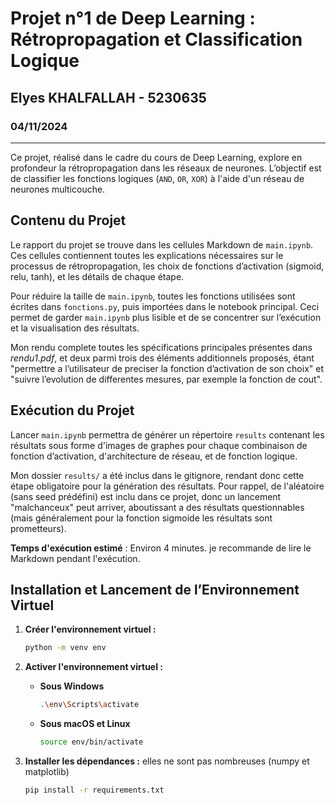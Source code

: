 # Projet n°1 de Deep Learning : Rétropropagation et Classification Logique

## Elyes KHALFALLAH - 5230635

### 04/11/2024

---

Ce projet, réalisé dans le cadre du cours de Deep Learning, explore en profondeur la rétropropagation dans les réseaux de neurones. L’objectif est de classifier les fonctions logiques (`AND`, `OR`, `XOR`) à l'aide d'un réseau de neurones multicouche.

## Contenu du Projet

Le rapport du projet se trouve dans les cellules Markdown de `main.ipynb`. Ces cellules contiennent toutes les explications nécessaires sur le processus de rétropropagation, les choix de fonctions d’activation (sigmoid, relu, tanh), et les détails de chaque étape.

Pour réduire la taille de `main.ipynb`, toutes les fonctions utilisées sont écrites dans `fonctions.py`, puis importées dans le notebook principal. Ceci permet de garder `main.ipynb` plus lisible et de se concentrer sur l’exécution et la visualisation des résultats.

Mon rendu complete toutes les spécifications principales présentes dans _rendu1.pdf_, et deux parmi trois des éléments additionnels proposés, étant "permettre a l’utilisateur de preciser la fonction d’activation de son choix" et "suivre l’evolution de differentes mesures, par exemple la fonction de cout".

## Exécution du Projet

Lancer `main.ipynb` permettra de générer un répertoire `results` contenant les résultats sous forme d'images de graphes pour chaque combinaison de fonction d’activation, d'architecture de réseau, et de fonction logique.

Mon dossier `results/` a été inclus dans le gitignore, rendant donc cette étape obligatoire pour la génération des résultats. Pour rappel, de l'aléatoire (sans seed prédéfini) est inclu dans ce projet, donc un lancement "malchanceux" peut arriver, aboutissant a des résultats questionnables (mais généralement pour la fonction sigmoide les résultats sont prometteurs).

**Temps d'exécution estimé** : Environ 4 minutes. je recommande de lire le Markdown pendant l'exécution.

## Installation et Lancement de l’Environnement Virtuel

1. **Créer l'environnement virtuel :**

   ```bash
   python -m venv env
   ```

2. **Activer l'environnement virtuel :**

   - **Sous Windows**

     ```bash
     .\env\Scripts\activate
     ```

   - **Sous macOS et Linux**

     ```bash
     source env/bin/activate
     ```

3. **Installer les dépendances :** elles ne sont pas nombreuses (numpy et matplotlib)

   ```bash
   pip install -r requirements.txt
   ```
